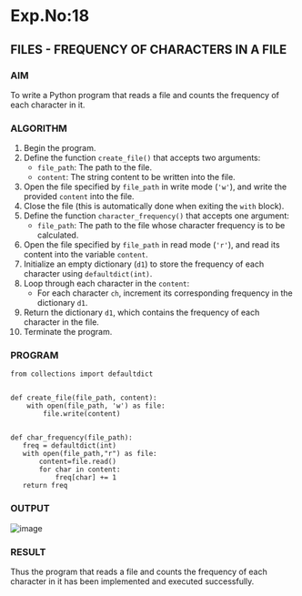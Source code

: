 # Exp.No:18  
## FILES - FREQUENCY OF CHARACTERS IN A FILE

### AIM  
To write a Python program that reads a file and counts the frequency of each character in it.

### ALGORITHM

1. Begin the program.  
2. Define the function `create_file()` that accepts two arguments:  
   - `file_path`: The path to the file.  
   - `content`: The string content to be written into the file.  
3. Open the file specified by `file_path` in write mode (`'w'`), and write the provided `content` into the file.  
4. Close the file (this is automatically done when exiting the `with` block).  
5. Define the function `character_frequency()` that accepts one argument:  
   - `file_path`: The path to the file whose character frequency is to be calculated.  
6. Open the file specified by `file_path` in read mode (`'r'`), and read its content into the variable `content`.  
7. Initialize an empty dictionary (`d1`) to store the frequency of each character using `defaultdict(int)`.  
8. Loop through each character in the `content`:  
   - For each character `ch`, increment its corresponding frequency in the dictionary `d1`.  
9. Return the dictionary `d1`, which contains the frequency of each character in the file.  
10. Terminate the program.

### PROGRAM

```
from collections import defaultdict


def create_file(file_path, content):
    with open(file_path, 'w') as file:
        file.write(content)


def char_frequency(file_path):
   freq = defaultdict(int)
   with open(file_path,"r") as file:
       content=file.read()
       for char in content:
           freq[char] += 1
   return freq
```


### OUTPUT
![image](https://github.com/user-attachments/assets/166e27a6-45c2-4deb-bcaf-17e2eeaf81f5)

### RESULT
Thus the program that reads a file and counts the frequency of each character in it has been implemented and executed successfully.
